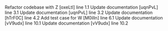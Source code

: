 Refactor codebase with Z [oxeLtI] line 1.1
Update documentation [uqnPvL] line 3.1
Update documentation [uqnPvL] line 3.2
Update documentation [hTrF0C] line 4.2
Add test case for W [M0illn] line 6.1
Update documentation [vV9udx] line 10.1
Update documentation [vV9udx] line 10.2
